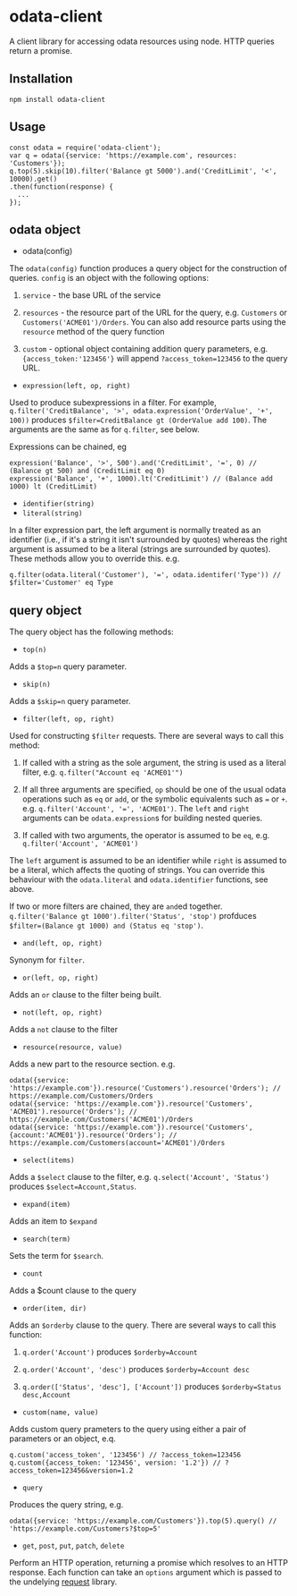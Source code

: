 # odata-client

A client library for accessing odata resources using node.  HTTP queries return a promise.

## Installation

`npm install odata-client`

## Usage

```
const odata = require('odata-client');
var q = odata({service: 'https://example.com', resources: 'Customers'});
q.top(5).skip(10).filter('Balance gt 5000').and('CreditLimit', '<', 10000).get()
.then(function(response) {
  ...
});
```

## odata object

* odata(config)

The `odata(config)` function produces a query object for the construction of queries. `config` is an object 
with the following options:

  1. `service` - the base URL of the service

  1. `resources` - the resource part of the URL for the query, e.g. `Customers` or `Customers('ACME01')/Orders`.
You can also add resource parts using the `resource` method of the query function

  1. `custom` - optional object containing addition query parameters, e.g. `{access_token:'123456'}` will append 
`?access_token=123456` to the query URL.

* `expression(left, op, right)`

Used to produce subexpressions in a filter.  For example, `q.filter('CreditBalance', '>', odata.expression('OrderValue', '+', 100))`
produces `$filter=CreditBalance gt (OrderValue add 100)`. The arguments are the same as for `q.filter`, see below.

Expressions can be chained, eg

```
expression('Balance', '>', 500').and('CreditLimit', '=', 0) // (Balance gt 500) and (CreditLimit eq 0)
expression('Balance', '+', 1000).lt('CreditLimit') // (Balance add 1000) lt (CreditLimit)
```

* `identifier(string)`
* `literal(string)`

In a filter expression part, the left argument is normally treated as an identifier (i.e., if it's a string it isn't
surrounded by quotes) whereas the right argument is assumed to be a literal (strings are surrounded by quotes).  These 
methods allow you to override this. e.g.

```
q.filter(odata.literal('Customer'), '=', odata.identifer('Type')) // $filter='Customer' eq Type
```

## query object

The query object has the following methods:

* `top(n)`

Adds a `$top=n` query parameter.

* `skip(n)`

Adds a `$skip=n` query parameter.

* `filter(left, op, right)`

Used for constructing `$filter` requests. There are several ways to call this method:

  1. If called with a string as the sole argument, the string is used as a literal filter, e.g.
`q.filter("Account eq 'ACME01'")`

  1. If all three arguments are specified, `op` should be one of the usual odata operations such as `eq` or `add`,
or the symbolic equivalents such as `=` or `+`. e.g. `q.filter('Account', '=', 'ACME01')`. The `left` and `right`
arguments can be `odata.expression`s for building nested queries. 

  1. If called with two arguments, the operator is assumed to be `eq`, e.g. `q.filter('Account', 'ACME01')`

The `left` argument is assumed to be an identifier while `right` is assumed to be a literal, which affects the
quoting of strings.  You can override this behaviour with the `odata.literal` and `odata.identifier` functions, see above.

If two or more filters are chained, they are `and`ed together. `q.filter('Balance gt 1000').filter('Status', 'stop')`
profduces `$filter=(Balance gt 1000) and (Status eq 'stop')`.

* `and(left, op, right)`

Synonym for `filter`.

* `or(left, op, right)`

Adds an `or` clause to the filter being built.

* `not(left, op, right)`

Adds a `not` clause to the filter

* `resource(resource, value)`

Adds a new part to the resource section. e.g.

```
odata({service: 'https://example.com'}).resource('Customers').resource('Orders'); // https://example.com/Customers/Orders
odata({service: 'https://example.com'}).resource('Customers', 'ACME01').resource('Orders'); // https://example.com/Customers('ACME01')/Orders
odata({service: 'https://example.com'}).resource('Customers', {account:'ACME01'}).resource('Orders'); // https://example.com/Customers(account='ACME01')/Orders
```

* `select(items)`

Adds a `$select` clause to the filter, e.g. `q.select('Account', 'Status')` produces `$select=Account,Status`.

* `expand(item)`

Adds an item to `$expand`

* `search(term)`

Sets the term for `$search`.

* `count`

Adds a $count clause to the query

* `order(item, dir)`

Adds an `$orderby` clause to the query.  There are several ways to call this function:

  1. `q.order('Account')` produces `$orderby=Account`

  1. `q.order('Account', 'desc')` produces `$orderby=Account desc`

  1. `q.order(['Status', 'desc'], ['Account'])` produces `$orderby=Status desc,Account`

* `custom(name, value)`

Adds custom query prameters to the query using either a pair of parameters or an object, e.q.

```
q.custom('access_token', '123456') // ?access_token=123456
q.custom({access_token: '123456', version: '1.2'}) // ?access_token=123456&version=1.2
```

* `query`

Produces the query string, e.g. 

```
odata({service: 'https://example.com/Customers'}).top(5).query() // 'https://example.com/Customers?$top=5'
```

* `get`, `post`, `put`, `patch`, `delete`

Perform an HTTP operation, returning a promise which resolves to an HTTP response.  Each function can take an `options`
argument which is passed to the undelying [request](https://www.npmjs.com/package/request) library.



